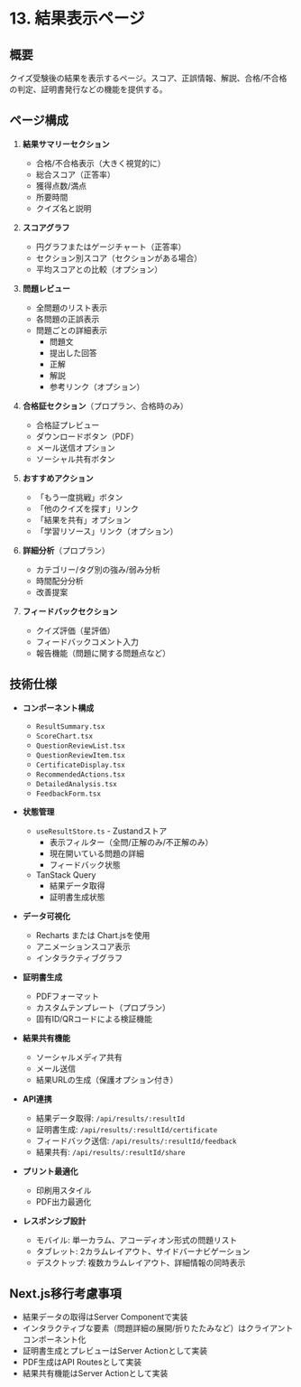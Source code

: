 # 13. 結果表示ページ

## 概要
クイズ受験後の結果を表示するページ。スコア、正誤情報、解説、合格/不合格の判定、証明書発行などの機能を提供する。

## ページ構成
1. **結果サマリーセクション**
   - 合格/不合格表示（大きく視覚的に）
   - 総合スコア（正答率）
   - 獲得点数/満点
   - 所要時間
   - クイズ名と説明

2. **スコアグラフ**
   - 円グラフまたはゲージチャート（正答率）
   - セクション別スコア（セクションがある場合）
   - 平均スコアとの比較（オプション）

3. **問題レビュー**
   - 全問題のリスト表示
   - 各問題の正誤表示
   - 問題ごとの詳細表示
     - 問題文
     - 提出した回答
     - 正解
     - 解説
     - 参考リンク（オプション）

4. **合格証セクション**（プロプラン、合格時のみ）
   - 合格証プレビュー
   - ダウンロードボタン（PDF）
   - メール送信オプション
   - ソーシャル共有ボタン

5. **おすすめアクション**
   - 「もう一度挑戦」ボタン
   - 「他のクイズを探す」リンク
   - 「結果を共有」オプション
   - 「学習リソース」リンク（オプション）

6. **詳細分析**（プロプラン）
   - カテゴリー/タグ別の強み/弱み分析
   - 時間配分分析
   - 改善提案

7. **フィードバックセクション**
   - クイズ評価（星評価）
   - フィードバックコメント入力
   - 報告機能（問題に関する問題点など）

## 技術仕様
- **コンポーネント構成**
  - `ResultSummary.tsx`
  - `ScoreChart.tsx`
  - `QuestionReviewList.tsx`
  - `QuestionReviewItem.tsx`
  - `CertificateDisplay.tsx`
  - `RecommendedActions.tsx`
  - `DetailedAnalysis.tsx`
  - `FeedbackForm.tsx`

- **状態管理**
  - `useResultStore.ts` - Zustandストア
    - 表示フィルター（全問/正解のみ/不正解のみ）
    - 現在開いている問題の詳細
    - フィードバック状態
  - TanStack Query
    - 結果データ取得
    - 証明書生成状態

- **データ可視化**
  - Recharts または Chart.jsを使用
  - アニメーションスコア表示
  - インタラクティブグラフ

- **証明書生成**
  - PDFフォーマット
  - カスタムテンプレート（プロプラン）
  - 固有ID/QRコードによる検証機能

- **結果共有機能**
  - ソーシャルメディア共有
  - メール送信
  - 結果URLの生成（保護オプション付き）

- **API連携**
  - 結果データ取得: `/api/results/:resultId`
  - 証明書生成: `/api/results/:resultId/certificate`
  - フィードバック送信: `/api/results/:resultId/feedback`
  - 結果共有: `/api/results/:resultId/share`

- **プリント最適化**
  - 印刷用スタイル
  - PDF出力最適化

- **レスポンシブ設計**
  - モバイル: 単一カラム、アコーディオン形式の問題リスト
  - タブレット: 2カラムレイアウト、サイドバーナビゲーション
  - デスクトップ: 複数カラムレイアウト、詳細情報の同時表示

## Next.js移行考慮事項
- 結果データの取得はServer Componentで実装
- インタラクティブな要素（問題詳細の展開/折りたたみなど）はクライアントコンポーネント化
- 証明書生成とプレビューはServer Actionとして実装
- PDF生成はAPI Routesとして実装
- 結果共有機能はServer Actionとして実装